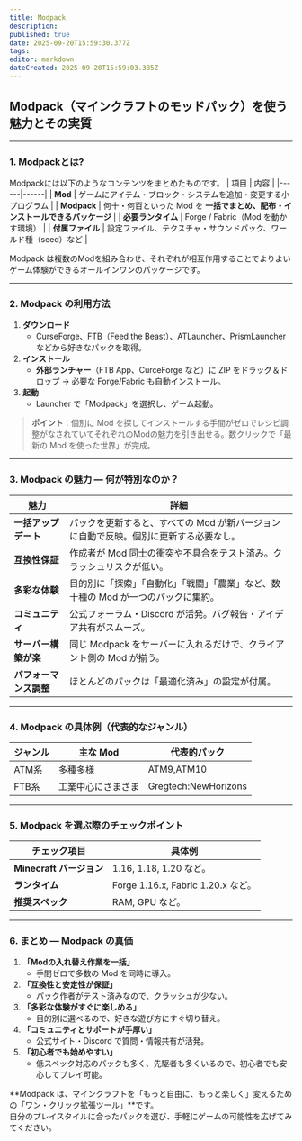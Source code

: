 ```yaml
---
title: Modpack
description: 
published: true
date: 2025-09-20T15:59:30.377Z
tags: 
editor: markdown
dateCreated: 2025-09-20T15:59:03.385Z
---
```



## Modpack（マインクラフトのモッドパック）を使う魅力とその実質

---

### 1. Modpackとは?
Modpackには以下のようなコンテンツをまとめたものです。
| 項目 | 内容 |
|------|------|
| **Mod** | ゲームにアイテム・ブロック・システムを追加・変更する小プログラム |
| **Modpack** | 何十・何百といった Mod を **一括でまとめ、配布・インストールできるパッケージ** |
| **必要ランタイム** | Forge / Fabric（Mod を動かす環境） |
| **付属ファイル** | 設定ファイル、テクスチャ・サウンドパック、ワールド種（seed）など |

Modpack は複数のModを組み合わせ、それぞれが相互作用することでよりよいゲーム体験ができるオールインワンのパッケージです。

---

### 2. Modpack の利用方法

1. **ダウンロード**  
   - CurseForge、FTB（Feed the Beast）、ATLauncher、PrismLauncher などから好きなパックを取得。  
2. **インストール**  
   - **外部ランチャー**（FTB App、CurceForge など）に ZIP をドラッグ＆ドロップ → 必要な Forge/Fabric も自動インストール。  
3. **起動**  
   - Launcher で「Modpack」を選択し、ゲーム起動。   

> **ポイント**：個別に Mod を探してインストールする手間がゼロでレシピ調整がなされていてそれぞれのModの魅力を引き出せる。数クリックで「最新の Mod を使った世界」が完成。

---

### 3. Modpack の魅力 ― 何が特別なのか？

| 魅力 | 詳細 |
|------|------|
| **一括アップデート** | パックを更新すると、すべての Mod が新バージョンに自動で反映。個別に更新する必要なし。 |
| **互換性保証** | 作成者が Mod 同士の衝突や不具合をテスト済み。クラッシュリスクが低い。 |
| **多彩な体験** | 目的別に「探索」「自動化」「戦闘」「農業」など、数十種の Mod が一つのパックに集約。 |
| **コミュニティ** | 公式フォーラム・Discord が活発。バグ報告・アイデア共有がスムーズ。 |
| **サーバー構築が楽** | 同じ Modpack をサーバーに入れるだけで、クライアント側の Mod が揃う。 |
| **パフォーマンス調整** | ほとんどのパックは「最適化済み」の設定が付属。 |  

---

### 4. Modpack の具体例（代表的なジャンル）

| ジャンル | 主な Mod | 代表的パック |
|----------|----------|--------------|
|ATM系| 多種多様| ATM9,ATM10|
|FTB系|工業中心にさまざま| Gregtech:NewHorizons|

---

### 5. Modpack を選ぶ際のチェックポイント

| チェック項目 | 具体例 |
|--------------|--------|
| **Minecraft バージョン** | 1.16, 1.18, 1.20 など。 |
| **ランタイム** | Forge 1.16.x, Fabric 1.20.x など。 |
| **推奨スペック** | RAM, GPU など。 |

---

### 6. まとめ ― Modpack の真価

1. **「Modの入れ替え作業を一括」**  
   - 手間ゼロで多数の Mod を同時に導入。  
2. **「互換性と安定性が保証」**  
   - パック作者がテスト済みなので、クラッシュが少ない。  
3. **「多彩な体験がすぐに楽しめる」**  
   - 目的別に選べるので、好きな遊び方にすぐ切り替え。  
4. **「コミュニティとサポートが手厚い」**  
   - 公式サイト・Discord で質問・情報共有が活発。  
5. **「初心者でも始めやすい」**  
   - 低スペック対応のパックも多く、先駆者も多くいるので、初心者でも安心してプレイ可能。  

**Modpack は、マインクラフトを「もっと自由に、もっと楽しく」変えるための「ワン・クリック拡張ツール」**です。  
自分のプレイスタイルに合ったパックを選び、手軽にゲームの可能性を広げてみてください。